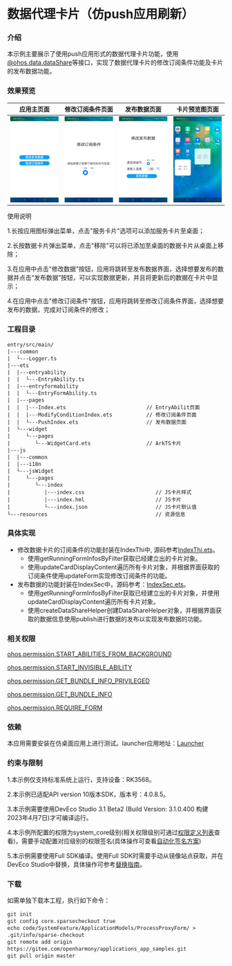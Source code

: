 # 数据代理卡片（仿push应用刷新）

### 介绍

本示例主要展示了使用push应用形式的数据代理卡片功能，使用[@ohos.data.dataShare](https://gitee.com/openharmony/docs/blob/master/zh-cn/application-dev/reference/apis/js-apis-data-dataShare.md)等接口，实现了数据代理卡片的修改订阅条件功能及卡片的发布数据功能。

### 效果预览

| 应用主页面                                                                 | 修改订阅条件页面 | 发布数据页面 | 卡片预览图页面 |
|-----------------------------------------------------------------------| ------- | ------- | ------- |
| ![ProcessProxyForm_main](./screenshots/zh/ProcessProxyForm_main.jpeg) | ![ProcessProxyForm_modifyCondition](./screenshots/zh/ProcessProxyForm_modifyCondition.jpeg) | ![ProcessProxyForm_push](./screenshots/zh/ProcessProxyForm_push.jpeg) | ![ProcessProxyForm_preview](./screenshots/zh/ProcessProxyForm_preview.jpeg) |

使用说明

1.长按应用图标弹出菜单，点击"服务卡片"选项可以添加服务卡片至桌面；

2.长按数据卡片弹出菜单，点击"移除"可以将已添加至桌面的数据卡片从桌面上移除；

3.在应用中点击"修改数据"按钮，应用将跳转至发布数据界面，选择想要发布的数据并点击“发布数据”按钮，可以实现数据更新，并且将更新后的数据在卡片中显示；

4.在应用中点击"修改订阅条件"按钮，应用将跳转至修改订阅条件界面，选择想要发布的数据，完成对订阅条件的修改；

### 工程目录

```
entry/src/main/
|---common
|  └---Logger.ts
|---ets
|  |---entryability
|  |  └---EntryAbility.ts
|  |---entryformability
|  |  └---EntryFormAbility.ts                         
|  |---pages
|  |  |---Index.ets                          // EntryAbilit页面
|  |  |---ModifyConditionIndex.ets           // 修改订阅条件页面
|  |  └---PushIndex.ets                      // 发布数据页面
|  └---widget
|     └---pages
|        └---WidgetCard.ets                  // ArkTS卡片
|---js
|  |---common
|  |---i18n
|  └---jsWidget
|     └---pages
|        └---index
|           |---index.css                       // JS卡片样式
|           |---index.hml                       // JS卡片
|           └---index.json                      // JS卡片默认值
└---resources                                   // 资源信息
```

### 具体实现

- 修改数据卡片的订阅条件的功能封装在IndexThi中,  源码参考[IndexThi.ets](./entry/src/main/ets/pages/IndexThi.ets)。
  - 使用getRunningFormInfosByFilter获取已经建立出的卡片对象。
  - 使用updateCardDisplayContent遍历所有卡片对象，并根据界面获取的订阅条件使用updateForm实现修改订阅条件的功能。
- 发布数据的功能封装在IndexSec中，源码参考：[IndexSec.ets](./entry/src/main/ets/pages/IndexSec.ets)。
  - 使用getRunningFormInfosByFilter获取已经建立出的卡片对象，并使用updateCardDisplayContent遍历所有卡片对象。
  - 使用createDataShareHelper创建DataShareHelper对象，并根据界面获取的数据信息使用publish进行数据的发布以实现发布数据的功能。

### 相关权限

[ohos.permission.START_ABILITIES_FROM_BACKGROUND](https://gitee.com/openharmony/docs/blob/eb73c9e9dcdd421131f33bb8ed6ddc030881d06f/zh-cn/application-dev/security/permission-list.md)

[ohos.permission.START_INVISIBLE_ABILITY](https://gitee.com/openharmony/docs/blob/eb73c9e9dcdd421131f33bb8ed6ddc030881d06f/zh-cn/application-dev/security/permission-list.md)

[ohos.permission.GET_BUNDLE_INFO_PRIVILEGED](https://gitee.com/openharmony/docs/blob/eb73c9e9dcdd421131f33bb8ed6ddc030881d06f/zh-cn/application-dev/security/permission-list.md)

[ohos.permission.GET_BUNDLE_INFO](https://gitee.com/openharmony/docs/blob/eb73c9e9dcdd421131f33bb8ed6ddc030881d06f/zh-cn/application-dev/security/permission-list.md)

[ohos.permission.REQUIRE_FORM](https://gitee.com/openharmony/docs/blob/eb73c9e9dcdd421131f33bb8ed6ddc030881d06f/zh-cn/application-dev/security/permission-list.md)

### 依赖

本应用需要安装在仿桌面应用上进行测试。launcher应用地址：[Launcher](../../../Launcher)

### 约束与限制

1.本示例仅支持标准系统上运行，支持设备：RK3568。

2.本示例已适配API version 10版本SDK，版本号：4.0.8.5。

3.本示例需要使用DevEco Studio 3.1 Beta2 (Build Version: 3.1.0.400 构建 2023年4月7日)才可编译运行。

4.本示例所配置的权限为system_core级别(相关权限级别可通过[权限定义列表]( https://gitee.com/openharmony/docs/blob/master/zh-cn/application-dev/security/permission-list.md )查看)，需要手动配置对应级别的权限签名(具体操作可查看[自动化签名方案](https://docs.openharmony.cn/pages/v3.2/zh-cn/application-dev/security/hapsigntool-overview.md/))

5.本示例需要使用Full SDK编译。使用Full SDK时需要手动从镜像站点获取，并在DevEco Studio中替换，具体操作可参考[替换指南](https://docs.openharmony.cn/pages/v3.2/zh-cn/application-dev/quick-start/full-sdk-switch-guide.md/)。

### 下载

如需单独下载本工程，执行如下命令：
```
git init
git config core.sparsecheckout true
echo code/SystemFeature/ApplicationModels/ProcessProxyForm/ > .git/info/sparse-checkout
git remote add origin https://gitee.com/openharmony/applications_app_samples.git
git pull origin master
```